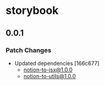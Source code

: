 # storybook

## 0.0.1

### Patch Changes

- Updated dependencies [166c677]
  - notion-to-jsx@1.0.0
  - notion-to-utils@1.0.0
